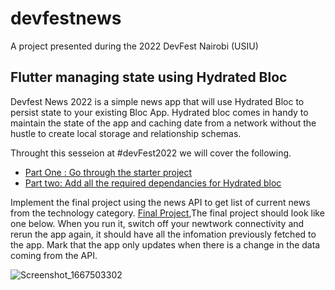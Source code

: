# devfestnews

A project presented during the 2022 DevFest Nairobi (USIU)

## Flutter managing state using Hydrated Bloc

Devfest News 2022 is a simple news app that will use Hydrated Bloc to  persist state to your existing Bloc App. Hydrated bloc comes in handy to maintain the state of the app and caching date from a network without the hustle to create local storage and relationship schemas.


Throught this sesseion at #devFest2022 we will cover the following.

- [Part One : Go through the starter project ](https://github.com/bensalcie/devfestnews2022)
- [Part two: Add all the required dependancies for Hydrated bloc](https://pub.dev/packages/hydrated_bloc)

Implement the final project using the news API to get list of current news from the technology category.
[Final Project](https://github.com/bensalcie/devfestnews2022/tree/final),The final project should look like one below.
When you run it, switch off your newtwork connectivity and rerun the app again, it should have all the infomation previously fetched to the app.
Mark that the app only updates when there is a change in the data coming from the API.

![Screenshot_1667503302](https://user-images.githubusercontent.com/17502827/199817362-ee39aa7f-1256-4725-8621-e3702ab5b087.png)

